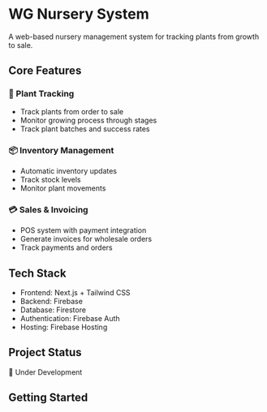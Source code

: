 # WG Nursery System

A web-based nursery management system for tracking plants from growth to sale.

## Core Features

### 🌱 Plant Tracking
- Track plants from order to sale
- Monitor growing process through stages
- Track plant batches and success rates

### 📦 Inventory Management
- Automatic inventory updates
- Track stock levels
- Monitor plant movements

### 💳 Sales & Invoicing
- POS system with payment integration
- Generate invoices for wholesale orders
- Track payments and orders

## Tech Stack
- Frontend: Next.js + Tailwind CSS
- Backend: Firebase
- Database: Firestore
- Authentication: Firebase Auth
- Hosting: Firebase Hosting

## Project Status
🚧 Under Development

## Getting Started
